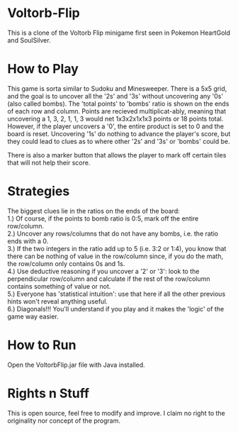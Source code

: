 # Voltorb-Flip
This is a clone of the Voltorb Flip minigame first seen in Pokemon HeartGold and SoulSilver.

# How to Play
This game is sorta similar to Sudoku and Minesweeper. There is a 5x5 grid, and the goal is to uncover all the '2s' and '3s' without uncovering any '0s' (also called 
bombs). The 'total points' to 'bombs' ratio is shown on the ends of each row and column. Points are recieved multiplicat-ably, meaning that uncovering a 1, 3, 2, 1, 
1, 3 would net 1x3x2x1x1x3 points or 18 points total. However, if the player uncovers a '0', the entire product is set to 0 and the board is reset. Uncovering '1s' 
do nothing to advance the player's score, but they could lead to clues as to where other '2s' and '3s' or 'bombs' could be.

There is also a marker button that allows the player to mark off certain tiles that will not help their score.

# Strategies
The biggest clues lie in the ratios on the ends of the board:  
1.) Of course, if the points to bomb ratio is 0:5, mark off the entire row/column.  
2.) Uncover any rows/columns that do not have any bombs, i.e. the ratio ends with a 0.  
3.) If the two integers in the ratio add up to 5 (i.e. 3:2 or 1:4), you know that there can be nothing of value in the row/column since, if you do the math, the 
row/column only contains 0s and 1s.  
4.) Use deductive reasoning if you uncover a '2' or '3': look to the perpendicular row/column and calculate if the rest of the row/column contains something of
value or not.  
5.) Everyone has 'statistical intuition': use that here if all the other previous hints won't reveal anything useful.  
6.) Diagonals!!! You'll understand if you play and it makes the 'logic' of the game way easier.  

# How to Run
Open the VoltorbFlip.jar file with Java installed.

# Rights n Stuff
This is open source, feel free to modify and improve. I claim no right to the originality nor concept of the program.
